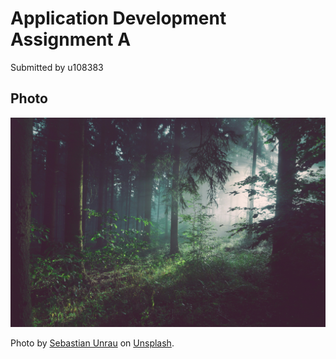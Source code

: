 # Application Development Assignment A

Submitted by u108383

## Photo

![Forest](photo.jpg)

Photo by [Sebastian Unrau](https://unsplash.com/@sebastian_unrau) on [Unsplash](https://unsplash.com/photos/trees-on-forest-with-sun-rays-sp-p7uuT0tw?utm_content=creditCopyText&utm_medium=referral&utm_source=unsplash).